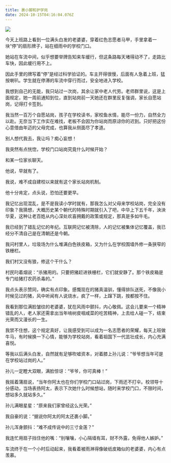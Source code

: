 ```yaml
---
title: 裹小脚和护学岗
date: 2024-10-15T04:16:04.076Z
---
```



![](https://img-1259210397.cos.ap-guangzhou.myqcloud.com/%E5%BF%97%E6%84%BF%E8%80%85%E5%B0%81%E9%9D%A2.jpg)

今天上班路上看到一位满头白发的老婆婆，穿着红色志愿者马甲，手里拿着一块“停”的扇形牌子，站在细雨中的学校门口。

她站在车流中间，似乎想要举牌告知来车缓行，但这条路每天堵得动不了，走路比车快，因此缓行用不上。

因此手里的牌写着“停”是经过科学验证的。车主开得很慢，后面有人急着上班，猛按喇叭。学生就在停滞的车流中穿行而过，安全地进入学校。

我想到自己的无能，我只站过一次岗，其余让家中老人代劳。老师群里说，这是上面规定，她一周前通知到位，直到站岗前一天她还在群里反复强调，家长自愿站岗，记得打卡签到。

我当然一百万个自愿站岗，孩子在学校读书，家校鱼水情，能尽一份力，自然全力以赴。无奈当下工作实在难找，老板不会因为你站岗而原谅你的迟到。只好把这份心意借由年迈的父母完成，也算我从侧面尽了孝道。

别人想代我去，我让吗？痴心妄想！

我突然有点恍惚，学校门口站岗究竟什么时候开始？

和某一位家长聊天。

他说，早就有了。

我说，难不成自建校以来就有这个家长站岗机制。

他十分肯定，点头说，恐怕还要更早。

我记忆出现混乱，是不是我读小学时就有，那我怎么对父母来学校站岗，完全没有印象？我猜想，大概历史某个朝代的特殊时期就引入了吧，中华上下五千年，泱泱华夏，这种让老百姓从内心深处欢喜拥戴的政策或规定，那真是多如牛毛。

我已经到了错乱记忆的年纪。互联网记忆被清除，人的记忆被集体记忆覆盖，我已经分不清自己是在清朝还是今朝。

我问村里人，垃圾场为什么堆满白色铁皮箱，又为什么在学校围墙外修一条狭窄的铁栅栏。

我们村又没有狼，修这个干什么？

村民叼着烟说：“杀猪用的。只要把猪赶进铁栅栏，它们就安静了。那个铁皮箱是专门给猪打农药杀毒的。”

我点头表示赞同，确实有点印象。感慨现在的猪真温驯，懂得排队送死，不像我小时候见过的猪，风中听闻有人说烧水，疯了一样，上蹿下跳，按都按不住。

我看到那位满脸皱纹的老婆婆，犹在风雨中颤抖，内心敬佩。这会儿要来一个精神错乱的人，老人家还需拿出当年啃树皮咽咸菜的吃苦精神，上去给人碰一下，结束光荣而又漫长的一生。

我禁不住想，这个规定真好，让我感受到可以成为一名志愿者的荣耀，每天上班做牛马，有时候换一下心情，能够为学校站岗，看着祖国下一代茁壮成长，内心充满喜悦。

等我以后满头白发，自然就有足够吹嘘资本，对着膝上孙儿说：“爷爷想当年可是在学校站过岗的人。”

孙儿一定瞪大双眼，满脸惊讶：“爷爷，你可真棒！”

我摇着蒲扇说，“当年你阿太也在你们学校门口站过岗，下雨还不打伞。校领导十分感动，当场表扬阿太，表示下次她什么时候想站，随时来学校门口，不限时间，想站多久就站多久。”

孙儿满眼星星：“原来我们家曾经这么光荣。”

我自豪的说：“据说你阿太的阿太还裹小脚。”

孙儿浑身颤抖：“难不成传说中的三寸金莲？”

我连忙用扇子挡住他的嘴：“别嚷嚷，小心隔墙有耳，财不外露，免得他人嫉妒。”

车流终于在一个小时后动起来，我看着被雨淋得像破纸皮箱似的老婆婆，内心有点羡慕。